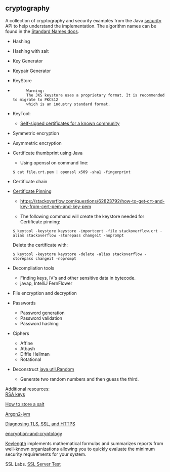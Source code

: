 ## cryptography
A collection of cryptography and security examples from the Java 
[security](https://docs.oracle.com/en/java/javase/11/docs/api/java.base/java/security/package-summary.html) 
API to help understand the implementation. The algorithm names can be found in the 
[Standard Names docs](https://docs.oracle.com/en/java/javase/11/docs/specs/security/standard-names.html).

* Hashing

* Hashing with salt

* Key Generator

* Keypair Generator

* KeyStore
* ```
        Warning:
        The JKS keystore uses a proprietary format. It is recommended to migrate to PKCS12 
        which is an industry standard format.
    ```

* KeyTool:
  * [Self-signed certificates for a known community](https://blogs.oracle.com/java-platform-group/self-signed-certificates-for-a-known-community)

* Symmetric encryption

* Asymmetric encryption

* Certificate thumbprint using Java
    * Using openssl on command line:
    ```
    $ cat file.crt.pem | openssl x509 -sha1 -fingerprint
    ```

* Certificate chain

* [Certificate Pinning](https://docs.broadcom.com/doc/certificate-pinning-en)

    * https://stackoverflow.com/questions/62823792/how-to-get-crt-and-key-from-cert-pem-and-key-pem

    * The following command will create the keystore needed for Certificate pinning:
    ```
    $ keytool -keystore keystore -importcert -file stackoverflow.crt -alias stackoverflow -storepass changeit -noprompt
    ```
    Delete the certificate with:
    ```
    $ keytool -keystore keystore -delete -alias stackoverflow -storepass changeit -noprompt
    ```

* Decompliation tools
  * Finding keys, IV's and other sensitive data in bytecode.
  * javap, IntelliJ FernFlower

* File encryption and decryption

* Passwords
  * Password generation
  * Password validation
  * Password hashing

* Ciphers
  * Affine
  * Atbash
  * Diffie Hellman
  * Rotational

* Deconstruct [java.util.Random](https://hg.openjdk.java.net/jdk8/jdk8/jdk/file/tip/src/share/classes/java/util/Random.java)
  * Generate two random numbers and then guess the third.

Additional resources:<br>
[RSA keys](https://hackernoon.com/public-key-cryptography-rsa-keys-izda3ylv)

[How to store a salt](https://security.stackexchange.com/questions/17421/how-to-store-salt)

[Argon2-jvm](https://github.com/phxql/argon2-jvm)

[Diagnosing TLS, SSL, and HTTPS](https://blogs.oracle.com/java-platform-group/diagnosing-tls,-ssl,-and-https)

[encryption-and-cryptology](https://security.stackexchange.com/questions/2202/lessons-learned-and-misconceptions-regarding-encryption-and-cryptology)

[Keylength](https://www.keylength.com/) implements mathematical formulas and summarizes reports 
from well-known organizations allowing you to quickly evaluate the minimum security requirements for your system.

SSL Labs.
[SSL Server Test](https://www.ssllabs.com/ssltest/)
